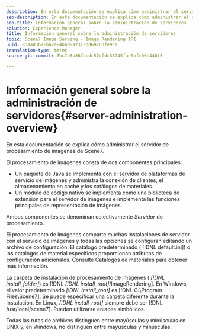 ```yaml
---
description: En esta documentación se explica cómo administrar el servidor de procesamiento de imágenes de Scene7.
seo-description: En esta documentación se explica cómo administrar el servidor de procesamiento de imágenes de Scene7.
seo-title: Información general sobre la administración de servidores
solution: Experience Manager
title: Información general sobre la administración de servidores
topic: Scene7 Image Serving - Image Rendering API
uuid: 83aa83b7-bb7a-4bbd-923c-dd69763fe9c9
translation-type: tm+mt
source-git-commit: 7bc7b3a86fbcdc57cfdc31745fae3afc06e44b15

---
```



# Información general sobre la administración de servidores{#server-administration-overview}

En esta documentación se explica cómo administrar el servidor de procesamiento de imágenes de Scene7.

El procesamiento de imágenes consta de dos componentes principales:

* Un paquete de Java se implementa con el servidor de plataformas de servicio de imágenes y administra la conexión de clientes, el almacenamiento en caché y los catálogos de materiales.
* Un módulo de código nativo se implementa como una biblioteca de extensión para el servidor de imágenes e implementa las funciones principales de representación de imágenes.

Ambos componentes se denominan colectivamente *Servidor* de procesamiento.

El procesamiento de imágenes comparte muchas instalaciones de servidor con el servicio de imágenes y todas las opciones se configuran editando un archivo de configuración. El catálogo predeterminado ( [!DNL default.ini]) o los catálogos de material específicos proporcionan atributos de configuración adicionales. Consulte Catálogos de materiales para obtener más información.

La carpeta de instalación de procesamiento de imágenes ( *[!DNL install_folder]*) es [!DNL *[!DNL install_root]*/ImageRendering]. En Windows, el valor predeterminado *[!DNL install_root]* es [!DNL C:\Program Files\Scene7]. Se puede especificar una carpeta diferente durante la instalación. En Linux, *[!DNL install_root]* siempre debe ser [!DNL /usr/local/scene7]. Pueden utilizarse enlaces simbólicos.

Todas las rutas de archivos distinguen entre mayúsculas y minúsculas en UNIX y, en Windows, no distinguen entre mayúsculas y minúsculas.
